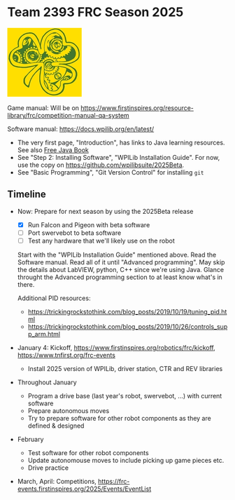 Team 2393 FRC Season 2025
=========================

 ![logo](logo.jpg)

Game manual: Will be on https://www.firstinspires.org/resource-library/frc/competition-manual-qa-system

Software manual: https://docs.wpilib.org/en/latest/

 * The very first page, "Introduction", has links to Java learning resources.
   See also [Free Java Book](https://greenteapress.com/wp/think-java-2e/)
 * See "Step 2: Installing Software", "WPILib Installation Guide".
   For now, use the copy on https://github.com/wpilibsuite/2025Beta.
 * See "Basic Programming", "Git Version Control" for installing `git`

Timeline
--------

 * Now: Prepare for next season by using the 2025Beta release

   - [X] Run Falcon and Pigeon with beta software
   - [ ] Port swervebot to beta software
   - [ ] Test any hardware that we'll likely use on the robot

   Start with the "WPILib Installation Guide" mentioned above.
   Read the Software manual. Read all of it until "Advanced programming".
   May skip the details about LabVIEW, python, C++ since we're using Java.
   Glance throught the Advanced programming section to at least know
   what's in there.

   Additional PID resources:
   - https://trickingrockstothink.com/blog_posts/2019/10/19/tuning_pid.html
   - https://trickingrockstothink.com/blog_posts/2019/10/26/controls_supp_arm.html
   
 * January 4: Kickoff, https://www.firstinspires.org/robotics/frc/kickoff, https://www.tnfirst.org/frc-events
   - Install 2025 version of WPILib, driver station, CTR and REV libraries

 * Throughout January
   - Program a drive base (last year's robot, swervebot, ...) with current software
   - Prepare autonomous moves
   - Try to prepare software for other robot components as they are defined & designed

 * February
   - Test software for other robot components
   - Update autonomouse moves to include picking up game pieces etc.
   - Drive practice

 * March, April: Competitions, https://frc-events.firstinspires.org/2025/Events/EventList


